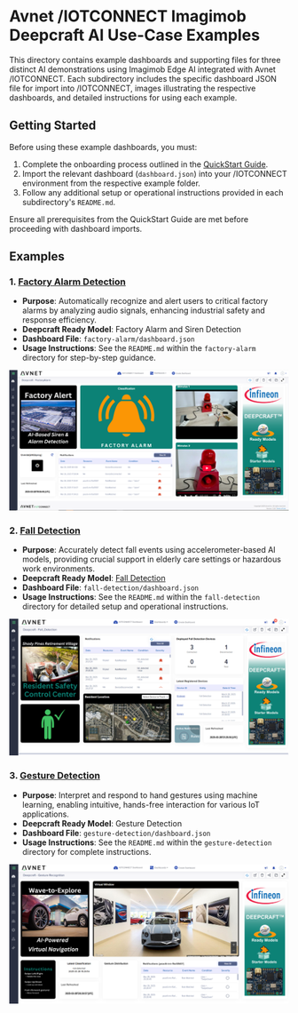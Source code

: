 # Avnet /IOTCONNECT Imagimob Deepcraft AI Use-Case Examples

This directory contains example dashboards and supporting files for three distinct AI demonstrations using Imagimob Edge AI integrated with Avnet /IOTCONNECT. Each subdirectory includes the specific dashboard JSON file for import into /IOTCONNECT, images illustrating the respective dashboards, and detailed instructions for using each example.

## Getting Started
Before using these example dashboards, you must:

1. Complete the onboarding process outlined in the [QuickStart Guide](https://github.com/avnet-iotconnect/avnet-iotc-mtb-ai-imagimob-rm/blob/main/QUICKSTART.md).
2. Import the relevant dashboard (`dashboard.json`) into your /IOTCONNECT environment from the respective example folder.
3. Follow any additional setup or operational instructions provided in each subdirectory's `README.md`.

Ensure all prerequisites from the QuickStart Guide are met before proceeding with dashboard imports.

## Examples

### 1. [Factory Alarm Detection](https://github.com/avnet-iotconnect/avnet-iotc-mtb-ai-imagimob-rm/tree/main/files/factory-alarm)
- **Purpose**: Automatically recognize and alert users to critical factory alarms by analyzing audio signals, enhancing industrial safety and response efficiency.
- **Deepcraft Ready Model**: Factory Alarm and Siren Detection
- **Dashboard File**: `factory-alarm/dashboard.json`
- **Usage Instructions**: See the `README.md` within the `factory-alarm` directory for step-by-step guidance.

![Factory Alarm Dashboard](./factory-alarm/factory_alarm_dashboard.png)

### 2. [Fall Detection](https://github.com/avnet-iotconnect/avnet-iotc-mtb-ai-imagimob-rm/tree/main/files/fall-detection)
- **Purpose**: Accurately detect fall events using accelerometer-based AI models, providing crucial support in elderly care settings or hazardous work environments.
- **Deepcraft Ready Model**: [Fall Detection](https://github.com/avnet-iotconnect/avnet-iotc-mtb-ai-fall-detection)
- **Dashboard File**: `fall-detection/dashboard.json`
- **Usage Instructions**: See the `README.md` within the `fall-detection` directory for detailed setup and operational instructions.

![Fall Detection Dashboard](./fall-detection/fall_detection_dashboard.png)

### 3. [Gesture Detection](https://github.com/avnet-iotconnect/avnet-iotc-mtb-ai-imagimob-rm/tree/main/files/gesture-detection)
- **Purpose**: Interpret and respond to hand gestures using machine learning, enabling intuitive, hands-free interaction for various IoT applications.
- **Deepcraft Ready Model**: Gesture Detection
- **Dashboard File**: `gesture-detection/dashboard.json`
- **Usage Instructions**: See the `README.md` within the `gesture-detection` directory for complete instructions.

![Gesture Detection Dashboard](./gesture-detection/retail_gesture_dashboard.png)
